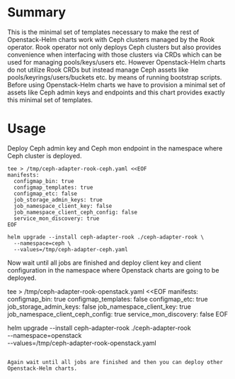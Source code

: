 # Summary
This is the minimal set of templates necessary to make the rest
of Openstack-Helm charts work with Ceph clusters managed by the
Rook operator. Rook operator not only deploys Ceph clusters but
also provides convenience when interfacing with those clusters
via CRDs which can be used for managing pools/keys/users etc.
However Openstack-Helm charts do not utilize Rook CRDs but instead
manage Ceph assets like pools/keyrings/users/buckets etc. by means
of running bootstrap scripts. Before using Openstack-Helm charts we
have to provision a minimal set of assets like Ceph admin keys and
endpoints and this chart provides exactly this minimal set of templates.

# Usage
Deploy Ceph admin key and Ceph mon endpoint in the namespace where Ceph cluster is deployed.
```
tee > /tmp/ceph-adapter-rook-ceph.yaml <<EOF
manifests:
  configmap_bin: true
  configmap_templates: true
  configmap_etc: false
  job_storage_admin_keys: true
  job_namespace_client_key: false
  job_namespace_client_ceph_config: false
  service_mon_discovery: true
EOF

helm upgrade --install ceph-adapter-rook ./ceph-adapter-rook \
  --namespace=ceph \
  --values=/tmp/ceph-adapter-ceph.yaml
```

Now wait until all jobs are finished and deploy client key and client
configuration in the namespace where Openstack charts are going to be deployed.

tee > /tmp/ceph-adapter-rook-openstack.yaml <<EOF
manifests:
  configmap_bin: true
  configmap_templates: false
  configmap_etc: true
  job_storage_admin_keys: false
  job_namespace_client_key: true
  job_namespace_client_ceph_config: true
  service_mon_discovery: false
EOF

helm upgrade --install ceph-adapter-rook ./ceph-adapter-rook \
  --namespace=openstack \
  --values=/tmp/ceph-adapter-rook-openstack.yaml
```

Again wait until all jobs are finished and then you can deploy other Openstack-Helm charts.
